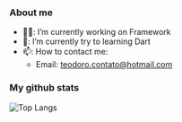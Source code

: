 ### About me

- 🧑‍💼: I’m currently working on Framework
- 🌱: I’m currently try to learning Dart
- 📫: How to contact me:
  - Email: teodoro.contato@hotmail.com

### My github stats

![Top Langs](https://github-readme-stats.vercel.app/api/top-langs/?username=Teozada&theme=radical&title_color=8E2DE2&text_color=fff)
